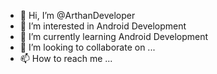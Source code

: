 - 👋 Hi, I’m @ArthanDeveloper
- 👀 I’m interested in Android Development
- 🌱 I’m currently learning Android Development
- 💞️ I’m looking to collaborate on ...
- 📫 How to reach me ...

<!---
ArthanDeveloper/ArthanDeveloper is a ✨ special ✨ repository because its `README.md` (this file) appears on your GitHub profile.
You can click the Preview link to take a look at your changes.
--->
